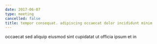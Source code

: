 ```yaml
---
date: 2017-06-07
type: meeting
cancelled: false
title: tempor consequat. adipiscing occaecat dolor incididunt minim
---
```

occaecat sed aliquip eiusmod sint cupidatat ut officia ipsum et in